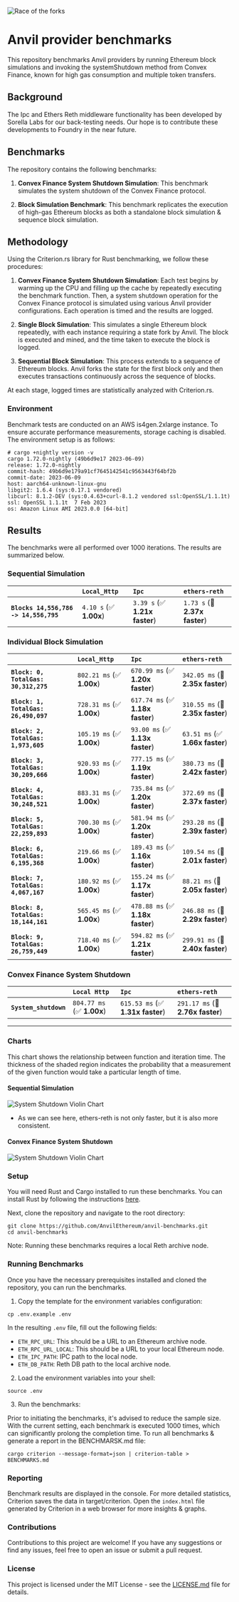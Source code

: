 ![Race of the forks](/assets/RaceOfTheForks.png)

# Anvil provider benchmarks

This repository benchmarks Anvil providers by running Ethereum block simulations and invoking the systemShutdown method from Convex Finance, known for high gas consumption and multiple token transfers.

## Background

The Ipc and Ethers Reth middleware functionality has been developed by Sorella Labs for our back-testing needs. Our hope is to contribute these developments to Foundry in the near future.

## Benchmarks

The repository contains the following benchmarks:

1. **Convex Finance System Shutdown Simulation**: This benchmark simulates the system shutdown of the Convex Finance protocol.

2. **Block Simulation Benchmark**: This benchmark replicates the execution of high-gas Ethereum blocks as both a standalone block simulation & sequence block simulation.

## Methodology

Using the Criterion.rs library for Rust benchmarking, we follow these procedures:

1. **Convex Finance System Shutdown Simulation**: Each test begins by warming up the CPU and filling up the cache by repeatedly executing the benchmark function. Then, a system shutdown operation for the Convex Finance protocol is simulated using various Anvil provider configurations. Each operation is timed and the results are logged.

2. **Single Block Simulation**: This simulates a single Ethereum block repeatedly, with each instance requiring a state fork by Anvil. The block is executed and mined, and the time taken to execute the block is logged.

3. **Sequential Block Simulation**: This process extends to a sequence of Ethereum blocks. Anvil forks the state for the first block only and then executes transactions continuously across the sequence of blocks.

At each stage, logged times are statistically analyzed with Criterion.rs.

### Environment

Benchmark tests are conducted on an AWS is4gen.2xlarge instance. To ensure accurate performance measurements, storage caching is disabled.
The environment setup is as follows:

```
# cargo +nightly version -v
cargo 1.72.0-nightly (49b6d9e17 2023-06-09)
release: 1.72.0-nightly
commit-hash: 49b6d9e179a91cf7645142541c9563443f64bf2b
commit-date: 2023-06-09
host: aarch64-unknown-linux-gnu
libgit2: 1.6.4 (sys:0.17.1 vendored)
libcurl: 8.1.2-DEV (sys:0.4.63+curl-8.1.2 vendored ssl:OpenSSL/1.1.1t)
ssl: OpenSSL 1.1.1t  7 Feb 2023
os: Amazon Linux AMI 2023.0.0 [64-bit]

```

## Results

The benchmarks were all performed over 1000 iterations. The results are summarized below.

### Sequential Simulation

|                                       | `Local_Http`            | `Ipc`                          | `ethers-reth`                  |
| :------------------------------------ | :---------------------- | :----------------------------- | :----------------------------- |
| **`Blocks 14,556,786 -> 14,556,795`** | `4.10 s` (✅ **1.00x**) | `3.39 s` (✅ **1.21x faster**) | `1.73 s` (🚀 **2.37x faster**) |

### Individual Block Simulation

|                                      | `Local_Http`               | `Ipc`                             | `ethers-reth`                     |
| :----------------------------------- | :------------------------- | :-------------------------------- | :-------------------------------- |
| **`Block: 0, TotalGas: 30,312,275`** | `802.21 ms` (✅ **1.00x**) | `670.99 ms` (✅ **1.20x faster**) | `342.05 ms` (🚀 **2.35x faster**) |
| **`Block: 1, TotalGas: 26,490,097`** | `728.31 ms` (✅ **1.00x**) | `617.74 ms` (✅ **1.18x faster**) | `310.55 ms` (🚀 **2.35x faster**) |
| **`Block: 2, TotalGas: 1,973,605`**  | `105.19 ms` (✅ **1.00x**) | `93.00 ms` (✅ **1.13x faster**)  | `63.51 ms` (✅ **1.66x faster**)  |
| **`Block: 3, TotalGas: 30,209,666`** | `920.93 ms` (✅ **1.00x**) | `777.15 ms` (✅ **1.19x faster**) | `380.73 ms` (🚀 **2.42x faster**) |
| **`Block: 4, TotalGas: 30,248,521`** | `883.31 ms` (✅ **1.00x**) | `735.84 ms` (✅ **1.20x faster**) | `372.69 ms` (🚀 **2.37x faster**) |
| **`Block: 5, TotalGas: 22,259,893`** | `700.30 ms` (✅ **1.00x**) | `581.94 ms` (✅ **1.20x faster**) | `293.28 ms` (🚀 **2.39x faster**) |
| **`Block: 6, TotalGas: 6,195,368`**  | `219.66 ms` (✅ **1.00x**) | `189.43 ms` (✅ **1.16x faster**) | `109.54 ms` (🚀 **2.01x faster**) |
| **`Block: 7, TotalGas: 4,067,167`**  | `180.92 ms` (✅ **1.00x**) | `155.24 ms` (✅ **1.17x faster**) | `88.21 ms` (🚀 **2.05x faster**)  |
| **`Block: 8, TotalGas: 18,144,161`** | `565.45 ms` (✅ **1.00x**) | `478.88 ms` (✅ **1.18x faster**) | `246.88 ms` (🚀 **2.29x faster**) |
| **`Block: 9, TotalGas: 26,759,449`** | `718.40 ms` (✅ **1.00x**) | `594.82 ms` (✅ **1.21x faster**) | `299.91 ms` (🚀 **2.40x faster**) |

### Convex Finance System Shutdown

|                       | `Local Http`               | `Ipc`                             | `ethers-reth`                     |
| :-------------------- | :------------------------- | :-------------------------------- | :-------------------------------- |
| **`System_shutdown`** | `804.77 ms` (✅ **1.00x**) | `615.53 ms` (✅ **1.31x faster**) | `291.17 ms` (🚀 **2.76x faster**) |

---

### Charts

This chart shows the relationship between function and iteration time. The thickness of the shaded region indicates the probability that a measurement of the given function would take a particular length of time.

#### Sequential Simulation

![System Shutdown Violin Chart](target/criterion/reports/Sequential%20Simulation/violin.svg)

- As we can see here, ethers-reth is not only faster, but it is also more consistent.

#### Convex Finance System Shutdown

![System Shutdown Violin Chart](target/criterion/reports/Convex%20Finance%20System%20Shutdown/violin.svg)

### Setup

You will need Rust and Cargo installed to run these benchmarks. You can install Rust by following the instructions [here](https://www.rust-lang.org/tools/install).

Next, clone the repository and navigate to the root directory:

```
git clone https://github.com/AnvilEthereum/anvil-benchmarks.git
cd anvil-benchmarks
```

Note: Running these benchmarks requires a local Reth archive node.

### Running Benchmarks

Once you have the necessary prerequisites installed and cloned the repository, you can run the benchmarks.

1. Copy the template for the environment variables configuration:

```
cp .env.example .env
```

In the resulting `.env` file, fill out the following fields:

- `ETH_RPC_URL`: This should be a URL to an Ethereum archive node.
- `ETH_RPC_URL_LOCAL`: This should be a URL to your local Ethereum node.
- `ETH_IPC_PATH`: IPC path to the local node.
- `ETH_DB_PATH`: Reth DB path to the local archive node.

2. Load the environment variables into your shell:

```
source .env
```

3. Run the benchmarks:

Prior to initiating the benchmarks, it's advised to reduce the sample size. With the current setting, each benchmark is executed 1000 times, which can significantly prolong the completion time.
   To run all benchmarks & generate a report in the BENCHMARSK.md file:

```
cargo criterion --message-format=json | criterion-table > BENCHMARKS.md
```

### Reporting

Benchmark results are displayed in the console. For more detailed statistics, Criterion saves the data in target/criterion. Open the `index.html` file generated by Criterion in a web browser for more insights & graphs.

### Contributions

Contributions to this project are welcome! If you have any suggestions or find any issues, feel free to open an issue or submit a pull request.

### License

This project is licensed under the MIT License - see the [LICENSE.md](LICENSE.md) file for details.
